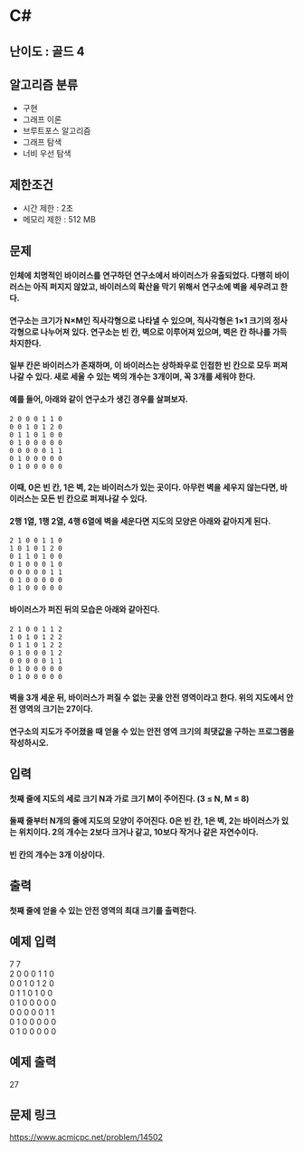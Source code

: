 # C#

## 난이도 : 골드 4

## 알고리즘 분류
  - 구현
  - 그래프 이론
  - 브루트포스 알고리즘
  - 그래프 탐색
  - 너비 우선 탐색

## 제한조건
  - 시간 제한 : 2초
  - 메모리 제한 : 512 MB

## 문제
#### 인체에 치명적인 바이러스를 연구하던 연구소에서 바이러스가 유출되었다. 다행히 바이러스는 아직 퍼지지 않았고, 바이러스의 확산을 막기 위해서 연구소에 벽을 세우려고 한다.
#### 연구소는 크기가 N×M인 직사각형으로 나타낼 수 있으며, 직사각형은 1×1 크기의 정사각형으로 나누어져 있다. 연구소는 빈 칸, 벽으로 이루어져 있으며, 벽은 칸 하나를 가득 차지한다. 
#### 일부 칸은 바이러스가 존재하며, 이 바이러스는 상하좌우로 인접한 빈 칸으로 모두 퍼져나갈 수 있다. 새로 세울 수 있는 벽의 개수는 3개이며, 꼭 3개를 세워야 한다.
#### 예를 들어, 아래와 같이 연구소가 생긴 경우를 살펴보자.
	2 0 0 0 1 1 0
	0 0 1 0 1 2 0
	0 1 1 0 1 0 0
	0 1 0 0 0 0 0
	0 0 0 0 0 1 1
	0 1 0 0 0 0 0
	0 1 0 0 0 0 0
#### 이때, 0은 빈 칸, 1은 벽, 2는 바이러스가 있는 곳이다. 아무런 벽을 세우지 않는다면, 바이러스는 모든 빈 칸으로 퍼져나갈 수 있다.
#### 2행 1열, 1행 2열, 4행 6열에 벽을 세운다면 지도의 모양은 아래와 같아지게 된다.
	2 1 0 0 1 1 0
	1 0 1 0 1 2 0
	0 1 1 0 1 0 0
	0 1 0 0 0 1 0
	0 0 0 0 0 1 1
	0 1 0 0 0 0 0
	0 1 0 0 0 0 0
#### 바이러스가 퍼진 뒤의 모습은 아래와 같아진다.
	2 1 0 0 1 1 2
	1 0 1 0 1 2 2
	0 1 1 0 1 2 2
	0 1 0 0 0 1 2
	0 0 0 0 0 1 1
	0 1 0 0 0 0 0
	0 1 0 0 0 0 0
#### 벽을 3개 세운 뒤, 바이러스가 퍼질 수 없는 곳을 안전 영역이라고 한다. 위의 지도에서 안전 영역의 크기는 27이다.
#### 연구소의 지도가 주어졌을 때 얻을 수 있는 안전 영역 크기의 최댓값을 구하는 프로그램을 작성하시오.

## 입력
#### 첫째 줄에 지도의 세로 크기 N과 가로 크기 M이 주어진다. (3 ≤ N, M ≤ 8)
#### 둘째 줄부터 N개의 줄에 지도의 모양이 주어진다. 0은 빈 칸, 1은 벽, 2는 바이러스가 있는 위치이다. 2의 개수는 2보다 크거나 같고, 10보다 작거나 같은 자연수이다.
#### 빈 칸의 개수는 3개 이상이다.

## 출력
#### 첫째 줄에 얻을 수 있는 안전 영역의 최대 크기를 출력한다.

## 예제 입력
7 7<br/>
2 0 0 0 1 1 0<br/>
0 0 1 0 1 2 0<br/>
0 1 1 0 1 0 0<br/>
0 1 0 0 0 0 0<br/>
0 0 0 0 0 1 1<br/>
0 1 0 0 0 0 0<br/>
0 1 0 0 0 0 0<br/>

## 예제 출력
27<br/>

## 문제 링크
https://www.acmicpc.net/problem/14502